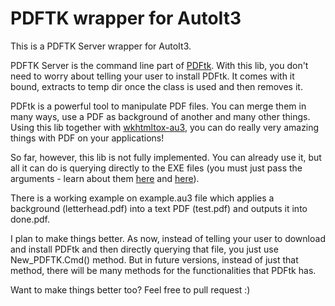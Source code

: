 # PDFTK wrapper for AutoIt3

This is a PDFTK Server wrapper for AutoIt3.

PDFTK Server is the command line part of [PDFtk](https://www.pdflabs.com/tools/pdftk-the-pdf-toolkit/). With this lib, you don't need to worry about telling your user to install PDFtk. It comes with it bound, extracts to temp dir once the class is used and then removes it.

PDFtk is a powerful tool to manipulate PDF files. You can merge them in many ways, use a PDF as background of another and many other things. Using this lib together with [wkhtmltox-au3](http://github.com/jesobreira/wkhtmltox-au3), you can do really very amazing things with PDF on your applications!

So far, however, this lib is not fully implemented. You can already use it, but all it can do is querying directly to the EXE files (you must just pass the arguments - learn about them [here](https://www.pdflabs.com/docs/pdftk-man-page/) and [here](https://www.pdflabs.com/docs/pdftk-cli-examples/)).

There is a working example on example.au3 file which applies a background (letterhead.pdf) into a text PDF (test.pdf) and outputs it into done.pdf.

I plan to make things better. As now, instead of telling your user to download and install PDFtk and then directly querying that file, you just use New_PDFTK.Cmd() method. But in future versions, instead of just that method, there will be many methods for the functionalities that PDFtk has.

Want to make things better too? Feel free to pull request :)
